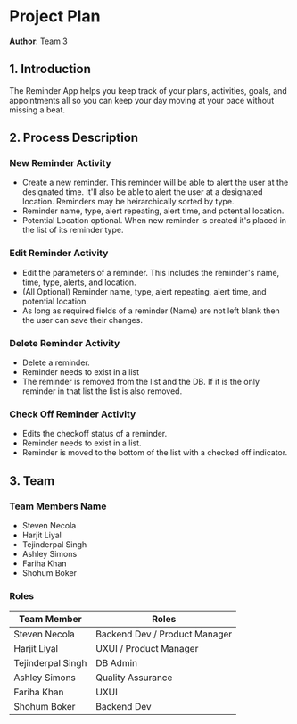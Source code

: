 # Project Plan
**Author**: Team 3

## 1. Introduction
The Reminder App helps you keep track of your plans, activities, goals, and appointments all so you can keep your day moving at your pace without missing a beat.
##  2. Process Description
### New Reminder Activity
- Create a new reminder. This reminder will be able to alert the user at the designated time. It'll also be able to alert the user at a designated location. Reminders may be heirarchically sorted by type.
- Reminder name, type, alert repeating, alert time, and potential location.
- Potential Location optional. When new reminder is created it's placed in the list of its reminder type.

### Edit Reminder Activity
- Edit the parameters of a reminder. This includes the reminder's name, time, type, alerts, and location.
- (All Optional) Reminder name, type, alert repeating, alert time, and potential location.
- As long as required fields of a reminder (Name) are not left blank then the user can save their changes.

### Delete Reminder Activity
- Delete a reminder.
- Reminder needs to exist in a list
- The reminder is removed from the list and the DB. If it is the only reminder in that list the list is also removed.


### Check Off Reminder Activity
- Edits the checkoff status of a reminder.
- Reminder needs to exist in a list.
- Reminder is moved to the bottom of the list with a checked off indicator.

## 3. Team
### Team Members Name
 - Steven Necola
 - Harjit Liyal
 - Tejinderpal Singh
 - Ashley Simons
 - Fariha Khan
 - Shohum Boker

### Roles
|Team Member | Roles |
| --- | ----------- |
| Steven Necola | Backend Dev / Product Manager |
| Harjit Liyal | UXUI / Product Manager |
| Tejinderpal Singh | DB Admin |
| Ashley Simons | Quality Assurance |
| Fariha Khan | UXUI |
| Shohum Boker | Backend Dev |
